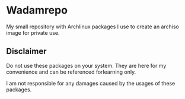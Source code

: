 # Wadamrepo

My small repository with Archlinux packages I use to create an archiso image for private use.

## Disclaimer
Do not use these packages on your system. They are here for my convenience and can be referenced forlearning only.

I am not responsible for any damages caused by the usages of these packages.
